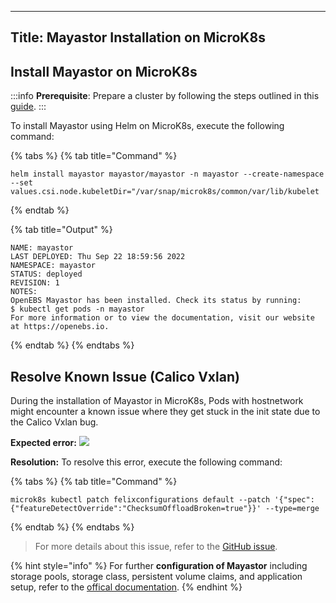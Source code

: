 ----
Title: Mayastor Installation on MicroK8s
----

## Install Mayastor on MicroK8s

:::info
**Prerequisite**: Prepare a cluster by following the steps outlined in this [guide](https://mayastor.gitbook.io/introduction/quickstart/preparing-the-cluster).
:::

To install Mayastor using Helm on MicroK8s, execute the following command:

{% tabs %}
{% tab title="Command" %}
```text 
helm install mayastor mayastor/mayastor -n mayastor --create-namespace  --set values.csi.node.kubeletDir="/var/snap/microk8s/common/var/lib/kubelet
```
{% endtab %}

{% tab title="Output" %}
```text
NAME: mayastor
LAST DEPLOYED: Thu Sep 22 18:59:56 2022
NAMESPACE: mayastor
STATUS: deployed
REVISION: 1
NOTES:
OpenEBS Mayastor has been installed. Check its status by running:
$ kubectl get pods -n mayastor
For more information or to view the documentation, visit our website at https://openebs.io.
```
{% endtab %}
{% endtabs %}

## Resolve Known Issue (Calico Vxlan)

During the installation of Mayastor in MicroK8s, Pods with hostnetwork might encounter a known issue where they get stuck in the init state due to the Calico Vxlan bug.

**Expected error:**
![](https://hackmd.io/_uploads/Syigxz7u3.png)

**Resolution:**
To resolve this error, execute the following command:

{% tabs %}
{% tab title="Command" %}

```text
microk8s kubectl patch felixconfigurations default --patch '{"spec":{"featureDetectOverride":"ChecksumOffloadBroken=true"}}' --type=merge
```
{% endtab %}
{% endtabs %}

> For more details about this issue, refer to the [GitHub issue](https://github.com/canonical/microk8s/issues/3695).

{% hint style="info" %}
For further **configuration of Mayastor** including storage pools, storage class, persistent volume claims, and application setup, refer to the [offical documentation](https://mayastor.gitbook.io/introduction/quickstart/configure-mayastor). 
{% endhint %}